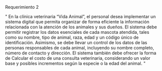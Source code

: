 Requerimiento 2 

" En la clínica veterinaria “Vida Animal”, el personal desea implementar un sistema digital que 
permita organizar de forma eficiente la información relacionada con la atención de los animales y 
sus dueños. El sistema debe permitir registrar los datos esenciales de cada mascota atendida, 
tales como su nombre, tipo de animal, raza, edad y un código único de identificación. Asimismo, 
se debe llevar un control de los datos de las personas responsables de cada animal, incluyendo 
su nombre completo, número de contacto y dirección. El sistema también debe ofrecer la forma de 
Calcular el costo de una consulta veterinaria, considerando un valor base y posibles incrementos 
según la especie o la edad del animal.
"
